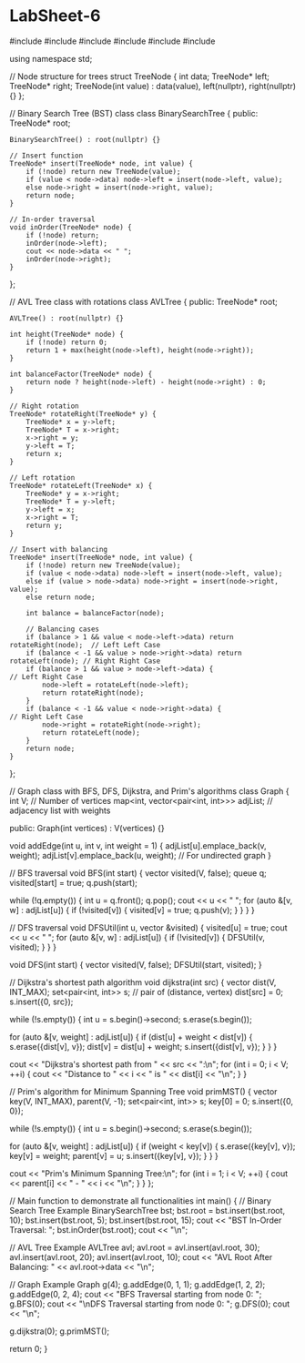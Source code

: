 # LabSheet-6
#include <iostream>
#include <queue>
#include <vector>
#include <map>
#include <set>
#include <climits>

using namespace std;

// Node structure for trees
struct TreeNode {
    int data;
    TreeNode* left;
    TreeNode* right;
    TreeNode(int value) : data(value), left(nullptr), right(nullptr) {}
};

// Binary Search Tree (BST) class
class BinarySearchTree {
public:
    TreeNode* root;

    BinarySearchTree() : root(nullptr) {}

    // Insert function
    TreeNode* insert(TreeNode* node, int value) {
        if (!node) return new TreeNode(value);
        if (value < node->data) node->left = insert(node->left, value);
        else node->right = insert(node->right, value);
        return node;
    }

    // In-order traversal
    void inOrder(TreeNode* node) {
        if (!node) return;
        inOrder(node->left);
        cout << node->data << " ";
        inOrder(node->right);
    }
};

// AVL Tree class with rotations
class AVLTree {
public:
    TreeNode* root;

    AVLTree() : root(nullptr) {}

    int height(TreeNode* node) {
        if (!node) return 0;
        return 1 + max(height(node->left), height(node->right));
    }

    int balanceFactor(TreeNode* node) {
        return node ? height(node->left) - height(node->right) : 0;
    }

    // Right rotation
    TreeNode* rotateRight(TreeNode* y) {
        TreeNode* x = y->left;
        TreeNode* T = x->right;
        x->right = y;
        y->left = T;
        return x;
    }

    // Left rotation
    TreeNode* rotateLeft(TreeNode* x) {
        TreeNode* y = x->right;
        TreeNode* T = y->left;
        y->left = x;
        x->right = T;
        return y;
    }

    // Insert with balancing
    TreeNode* insert(TreeNode* node, int value) {
        if (!node) return new TreeNode(value);
        if (value < node->data) node->left = insert(node->left, value);
        else if (value > node->data) node->right = insert(node->right, value);
        else return node;

        int balance = balanceFactor(node);

        // Balancing cases
        if (balance > 1 && value < node->left->data) return rotateRight(node);  // Left Left Case
        if (balance < -1 && value > node->right->data) return rotateLeft(node); // Right Right Case
        if (balance > 1 && value > node->left->data) {                          // Left Right Case
            node->left = rotateLeft(node->left);
            return rotateRight(node);
        }
        if (balance < -1 && value < node->right->data) {                        // Right Left Case
            node->right = rotateRight(node->right);
            return rotateLeft(node);
        }
        return node;
    }
};

// Graph class with BFS, DFS, Dijkstra, and Prim's algorithms
class Graph {
    int V; // Number of vertices
    map<int, vector<pair<int, int>>> adjList; // adjacency list with weights

public:
    Graph(int vertices) : V(vertices) {}

  void addEdge(int u, int v, int weight = 1) {
        adjList[u].emplace_back(v, weight);
        adjList[v].emplace_back(u, weight); // For undirected graph
    }

  // BFS traversal
    void BFS(int start) {
        vector<bool> visited(V, false);
        queue<int> q;
        visited[start] = true;
        q.push(start);

  while (!q.empty()) {
            int u = q.front();
            q.pop();
            cout << u << " ";
            for (auto &[v, w] : adjList[u]) {
                if (!visited[v]) {
                    visited[v] = true;
                    q.push(v);
                }
            }
        }
    }

  // DFS traversal
    void DFSUtil(int u, vector<bool> &visited) {
        visited[u] = true;
        cout << u << " ";
        for (auto &[v, w] : adjList[u]) {
            if (!visited[v]) {
                DFSUtil(v, visited);
            }
        }
    }

  void DFS(int start) {
        vector<bool> visited(V, false);
        DFSUtil(start, visited);
    }

  // Dijkstra's shortest path algorithm
    void dijkstra(int src) {
        vector<int> dist(V, INT_MAX);
        set<pair<int, int>> s; // pair of (distance, vertex)
        dist[src] = 0;
        s.insert({0, src});

  while (!s.empty()) {
            int u = s.begin()->second;
            s.erase(s.begin());

  for (auto &[v, weight] : adjList[u]) {
                if (dist[u] + weight < dist[v]) {
                    s.erase({dist[v], v});
                    dist[v] = dist[u] + weight;
                    s.insert({dist[v], v});
                }
            }
        }

  cout << "Dijkstra's shortest path from " << src << ":\n";
    for (int i = 0; i < V; ++i) {
           cout << "Distance to " << i << " is " << dist[i] << "\n";
        }
    }

  // Prim's algorithm for Minimum Spanning Tree
    void primMST() {
        vector<int> key(V, INT_MAX), parent(V, -1);
        set<pair<int, int>> s;
        key[0] = 0;
        s.insert({0, 0});

  while (!s.empty()) {
            int u = s.begin()->second;
            s.erase(s.begin());

  for (auto &[v, weight] : adjList[u]) {
                if (weight < key[v]) {
                    s.erase({key[v], v});
                    key[v] = weight;
                    parent[v] = u;
                    s.insert({key[v], v});
                }
            }
        }

  cout << "Prim's Minimum Spanning Tree:\n";
        for (int i = 1; i < V; ++i) {
            cout << parent[i] << " - " << i << "\n";
        }
    }
};

// Main function to demonstrate all functionalities
int main() {
    // Binary Search Tree Example
    BinarySearchTree bst;
    bst.root = bst.insert(bst.root, 10);
    bst.insert(bst.root, 5);
    bst.insert(bst.root, 15);
    cout << "BST In-Order Traversal: ";
    bst.inOrder(bst.root);
    cout << "\n";

  // AVL Tree Example
    AVLTree avl;
    avl.root = avl.insert(avl.root, 30);
    avl.insert(avl.root, 20);
    avl.insert(avl.root, 10);
    cout << "AVL Root After Balancing: " << avl.root->data << "\n";

  // Graph Example
    Graph g(4);
    g.addEdge(0, 1, 1);
    g.addEdge(1, 2, 2);
    g.addEdge(0, 2, 4);
    cout << "BFS Traversal starting from node 0: ";
    g.BFS(0);
    cout << "\nDFS Traversal starting from node 0: ";
    g.DFS(0);
    cout << "\n";

   g.dijkstra(0);
   g.primMST();

   return 0;
}
